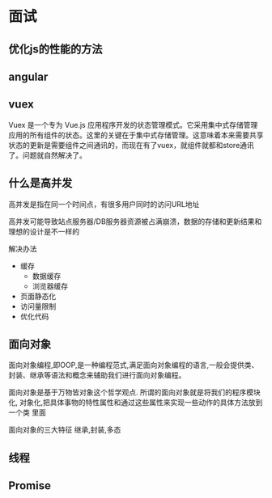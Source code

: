 # 面试

## 优化js的性能的方法

## angular

## vuex

Vuex 是一个专为 Vue.js 应用程序开发的状态管理模式。它采用集中式存储管理应用的所有组件的状态。这里的关键在于集中式存储管理。这意味着本来需要共享状态的更新是需要组件之间通讯的，而现在有了vuex，就组件就都和store通讯了。问题就自然解决了。

## 什么是高并发

高并发是指在同一个时间点，有很多用户同时的访问URL地址

高并发可能导致站点服务器/DB服务器资源被占满崩溃，数据的存储和更新结果和理想的设计是不一样的

解决办法

* 缓存
    * 数据缓存
    * 浏览器缓存
* 页面静态化
* 访问量限制
* 优化代码

## 面向对象

面向对象编程,即OOP,是一种编程范式,满足面向对象编程的语言,一般会提供类、 封装、继承等语法和概念来辅助我们进行面向对象编程。

面向对象是基于万物皆对象这个哲学观点. 所谓的面向对象就是将我们的程序模块化, 对象化,把具体事物的特性属性和通过这些属性来实现一些动作的具体方法放到一个类 里面

面向对象的三大特征 继承,封装,多态

## 线程

## Promise
